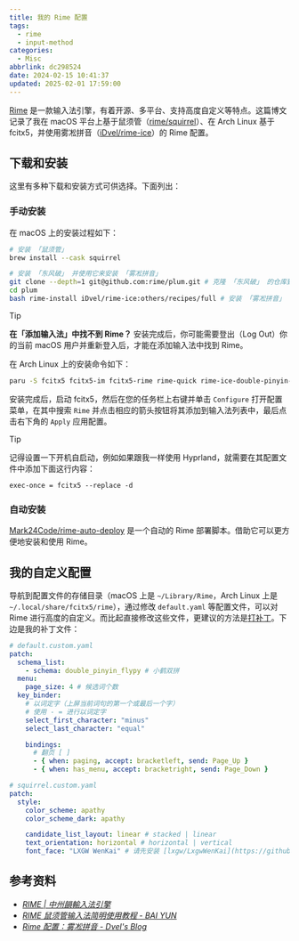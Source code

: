 ```yaml
---
title: 我的 Rime 配置
tags:
  - rime
  - input-method
categories:
  - Misc
abbrlink: dc298524
date: 2024-02-15 10:41:37
updated: 2025-02-01 17:59:00
---
```


[Rime](https://rime.im/) 是一款输入法引擎，有着开源、多平台、支持高度自定义等特点。这篇博文记录了我在 macOS 平台上基于鼠须管（[rime/squirrel](https://github.com/rime/squirrel)）、在 Arch Linux 基于 fcitx5，并使用雾凇拼音（[iDvel/rime-ice](https://github.com/iDvel/rime-ice)）的 Rime 配置。

<!--more-->

## 下载和安装

这里有多种下载和安装方式可供选择。下面列出：

### 手动安装

在 macOS 上的安装过程如下：

```bash
# 安装 「鼠须管」
brew install --cask squirrel

# 安装 「东风破」 并使用它来安装 「雾凇拼音」
git clone --depth=1 git@github.com:rime/plum.git # 克隆 「东风破」 的仓库到本地
cd plum
bash rime-install iDvel/rime-ice:others/recipes/full # 安装 「雾凇拼音」
```

> [!Tip]
> **在「添加输入法」中找不到 Rime？** 安装完成后，你可能需要登出（Log Out）你的当前 macOS 用户并重新登入后，才能在添加输入法中找到 Rime。

在 Arch Linux 上的安装命令如下：

```bash
paru -S fcitx5 fcitx5-im fcitx5-rime rime-quick rime-ice-double-pinyin-flypy-git
```

安装完成后，启动 fcitx5，然后在您的任务栏上右键并单击 `Configure` 打开配置菜单，在其中搜索 `Rime` 并点击相应的箭头按钮将其添加到输入法列表中，最后点击右下角的 `Apply` 应用配置。

> [!Tip]
> 记得设置一下开机自启动，例如如果跟我一样使用 Hyprland，就需要在其配置文件中添加下面这行内容：
>
> ```text
> exec-once = fcitx5 --replace -d
> ```

### 自动安装

[Mark24Code/rime-auto-deploy](https://github.com/Mark24Code/rime-auto-deploy) 是一个自动的 Rime 部署脚本。借助它可以更方便地安装和使用 Rime。

## 我的自定义配置

导航到配置文件的存储目录（macOS 上是 `~/Library/Rime`，Arch Linux 上是 `~/.local/share/fcitx5/rime`），通过修改 `default.yaml` 等配置文件，可以对 Rime 进行高度的自定义。而比起直接修改这些文件，更建议的方法是[打补丁](https://dvel.me/posts/rime-ice/#%E4%BB%A5-patch-%E7%9A%84%E6%96%B9%E5%BC%8F%E6%89%93%E8%A1%A5%E4%B8%81)。下边是我的补丁文件：

```yaml
# default.custom.yaml
patch:
  schema_list:
    - schema: double_pinyin_flypy # 小鹤双拼
  menu:
    page_size: 4 # 候选词个数
  key_binder:
    # 以词定字（上屏当前词句的第一个或最后一个字）
    # 使用 - = 进行以词定字
    select_first_character: "minus"
    select_last_character: "equal"

    bindings:
      # 翻页 [ ]
      - { when: paging, accept: bracketleft, send: Page_Up }
      - { when: has_menu, accept: bracketright, send: Page_Down }
```

```yaml
# squirrel.custom.yaml
patch:
  style:
    color_scheme: apathy
    color_scheme_dark: apathy

    candidate_list_layout: linear # stacked | linear
    text_orientation: horizontal # horizontal | vertical
    font_face: "LXGW WenKai" # 请先安装 [lxgw/LxgwWenKai](https://github.com/lxgw/LxgwWenKai)
```

## 参考资料

- _[RIME | 中州韻輸入法引擎](https://rime.im/)_
- _[RIME 鼠须管输入法简明使用教程 - BAI YUN](https://baiyun.me/rime-simple-tutorial)_
- _[Rime 配置：雾凇拼音 - Dvel's Blog](https://dvel.me/posts/rime-ice/)_
